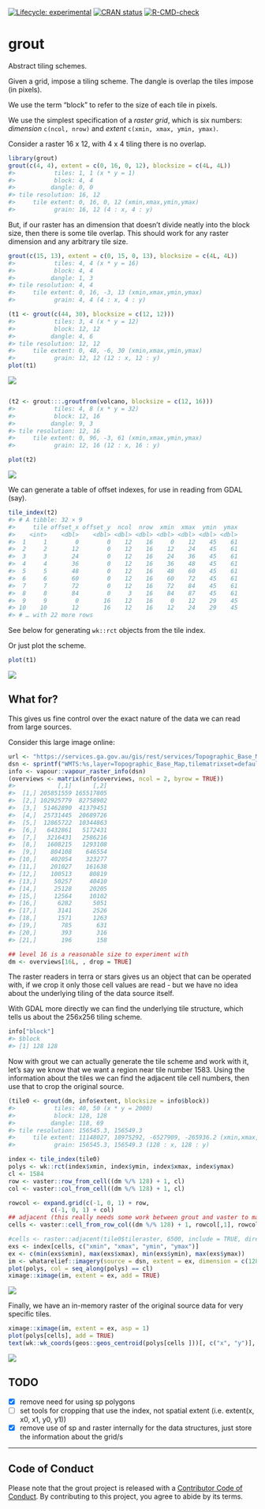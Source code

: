 
<!-- README.md is generated from README.Rmd. Please edit that file -->
<!-- badges: start -->

[![Lifecycle:
experimental](https://img.shields.io/badge/lifecycle-experimental-orange.svg)](https://www.tidyverse.org/lifecycle/#experimental)
[![CRAN
status](https://www.r-pkg.org/badges/version/grout)](https://CRAN.R-project.org/package=grout)
[![R-CMD-check](https://github.com/hypertidy/grout/workflows/R-CMD-check/badge.svg)](https://github.com/hypertidy/grout/actions)
<!-- badges: end -->

# grout

Abstract tiling schemes.

Given a grid, impose a tiling scheme. The dangle is overlap the tiles
impose (in pixels).

We use the term “block” to refer to the size of each tile in pixels.

We use the simplest specification of a *raster grid*, which is six
numbers: *dimension* `c(ncol, nrow)` and *extent*
`c(xmin, xmax, ymin, ymax)`.

Consider a raster 16 x 12, with 4 x 4 tiling there is no overlap.

``` r
library(grout)
grout(c(4, 4), extent = c(0, 16, 0, 12), blocksize = c(4L, 4L))
#>           tiles: 1, 1 (x * y = 1)
#>           block: 4, 4 
#>          dangle: 0, 0 
#> tile resolution: 16, 12 
#>     tile extent: 0, 16, 0, 12 (xmin,xmax,ymin,ymax)
#>           grain: 16, 12 (4 : x, 4 : y)
```

But, if our raster has an dimension that doesn’t divide neatly into the
block size, then there is some tile overlap. This should work for any
raster dimension and any arbitrary tile size.

``` r
grout(c(15, 13), extent = c(0, 15, 0, 13), blocksize = c(4L, 4L))
#>           tiles: 4, 4 (x * y = 16)
#>           block: 4, 4 
#>          dangle: 1, 3 
#> tile resolution: 4, 4 
#>     tile extent: 0, 16, -3, 13 (xmin,xmax,ymin,ymax)
#>           grain: 4, 4 (4 : x, 4 : y)
```

``` r
(t1 <- grout(c(44, 30), blocksize = c(12, 12)))
#>           tiles: 3, 4 (x * y = 12)
#>           block: 12, 12 
#>          dangle: 4, 6 
#> tile resolution: 12, 12 
#>     tile extent: 0, 48, -6, 30 (xmin,xmax,ymin,ymax)
#>           grain: 12, 12 (12 : x, 12 : y)
plot(t1)
```

![](man/figures/README-grid-1.png)<!-- -->

``` r

(t2 <- grout:::.groutfrom(volcano, blocksize = c(12, 16)))
#>           tiles: 4, 8 (x * y = 32)
#>           block: 12, 16 
#>          dangle: 9, 3 
#> tile resolution: 12, 16 
#>     tile extent: 0, 96, -3, 61 (xmin,xmax,ymin,ymax)
#>           grain: 12, 16 (12 : x, 16 : y)

plot(t2)
```

![](man/figures/README-grid-2.png)<!-- -->

We can generate a table of offset indexes, for use in reading from GDAL
(say).

``` r
tile_index(t2)
#> # A tibble: 32 × 9
#>     tile offset_x offset_y  ncol  nrow  xmin  xmax  ymin  ymax
#>    <int>    <dbl>    <dbl> <dbl> <dbl> <dbl> <dbl> <dbl> <dbl>
#>  1     1        0        0    12    16     0    12    45    61
#>  2     2       12        0    12    16    12    24    45    61
#>  3     3       24        0    12    16    24    36    45    61
#>  4     4       36        0    12    16    36    48    45    61
#>  5     5       48        0    12    16    48    60    45    61
#>  6     6       60        0    12    16    60    72    45    61
#>  7     7       72        0    12    16    72    84    45    61
#>  8     8       84        0     3    16    84    87    45    61
#>  9     9        0       16    12    16     0    12    29    45
#> 10    10       12       16    12    16    12    24    29    45
#> # … with 22 more rows
```

See below for generating `wk::rct` objects from the tile index.

Or just plot the scheme.

``` r
plot(t1)
```

![](man/figures/README-plot-1.png)<!-- -->

## What for?

This gives us fine control over the exact nature of the data we can read
from large sources.

Consider this large image online:

``` r
url <- "https://services.ga.gov.au/gis/rest/services/Topographic_Base_Map/MapServer/WMTS/1.0.0/WMTSCapabilities.xml,layer=Topographic_Base_Map,tilematrixset=default028mm"
dsn <- sprintf("WMTS:%s,layer=Topographic_Base_Map,tilematrixset=default028mm", url)
info <- vapour::vapour_raster_info(dsn)
(overviews <- matrix(info$overviews, ncol = 2, byrow = TRUE))
#>            [,1]      [,2]
#>  [1,] 205851559 165517805
#>  [2,] 102925779  82758902
#>  [3,]  51462890  41379451
#>  [4,]  25731445  20689726
#>  [5,]  12865722  10344863
#>  [6,]   6432861   5172431
#>  [7,]   3216431   2586216
#>  [8,]   1608215   1293108
#>  [9,]    804108    646554
#> [10,]    402054    323277
#> [11,]    201027    161638
#> [12,]    100513     80819
#> [13,]     50257     40410
#> [14,]     25128     20205
#> [15,]     12564     10102
#> [16,]      6282      5051
#> [17,]      3141      2526
#> [18,]      1571      1263
#> [19,]       785       631
#> [20,]       393       316
#> [21,]       196       158

## level 16 is a reasonable size to experiment with
dm <- overviews[16L, , drop = TRUE]
```

The raster readers in terra or stars gives us an object that can be
operated with, if we crop it only those cell values are read - but we
have no idea about the underlying tiling of the data source itself.

With GDAL more directly we can find the underlying tile structure, which
tells us about the 256x256 tiling scheme.

``` r
info["block"]
#> $block
#> [1] 128 128
```

Now with grout we can actually generate the tile scheme and work with
it, let’s say we know that we want a region near tile number 1583. Using
the information about the tiles we can find the adjacent tile cell
numbers, then use that to crop the original source.

``` r
(tile0 <- grout(dm, info$extent, blocksize = info$block))
#>           tiles: 40, 50 (x * y = 2000)
#>           block: 128, 128 
#>          dangle: 118, 69 
#> tile resolution: 156545.3, 156549.3 
#>     tile extent: 11148027, 18975292, -6527909, -265936.2 (xmin,xmax,ymin,ymax)
#>           grain: 156545.3, 156549.3 (128 : x, 128 : y)

index <- tile_index(tile0)
polys <- wk::rct(index$xmin, index$ymin, index$xmax, index$ymax)
cl <- 1584
row <- vaster::row_from_cell((dm %/% 128) + 1, cl)
col <- vaster::col_from_cell((dm %/% 128) + 1, cl)

rowcol <- expand.grid(c(-1, 0, 1) + row, 
            c(-1, 0, 1) + col)
## adjacent (this really needs some work between grout and vaster to make it obvious and easy)
cells <- vaster::cell_from_row_col((dm %/% 128) + 1, rowcol[,1], rowcol[,2])

#cells <- raster::adjacent(tile0$tileraster, 6500, include = TRUE, directions = 8)[, "to"]
exs <- index[cells, c("xmin", "xmax", "ymin", "ymax")]
ex <- c(min(exs$xmin), max(exs$xmax), min(exs$ymin), max(exs$ymax))
im <- whatarelief::imagery(source = dsn, extent = ex, dimension = c(128, 128) * 3, projection = info$projection)
plot(polys, col = seq_along(polys) == cl)
ximage::ximage(im, extent = ex, add = TRUE)
```

![](man/figures/README-scheme-1.png)<!-- -->

Finally, we have an in-memory raster of the original source data for
very specific tiles.

``` r
ximage::ximage(im, extent = ex, asp = 1)
plot(polys[cells], add = TRUE)
text(wk::wk_coords(geos::geos_centroid(polys[cells ]))[, c("x", "y")], lab = cells, col = "firebrick", cex = 1.5)
```

![](man/figures/README-specific-1.png)<!-- -->

## TODO

- [x] remove need for using sp polygons
- [ ] set tools for cropping that use the index, not spatial extent
  (i.e. extent(x, x0, x1, y0, y1))
- [x] remove use of sp and raster internally for the data structures,
  just store the information about the grid/s

------------------------------------------------------------------------

## Code of Conduct

Please note that the grout project is released with a [Contributor Code
of
Conduct](https://contributor-covenant.org/version/2/0/CODE_OF_CONDUCT.html).
By contributing to this project, you agree to abide by its terms.

